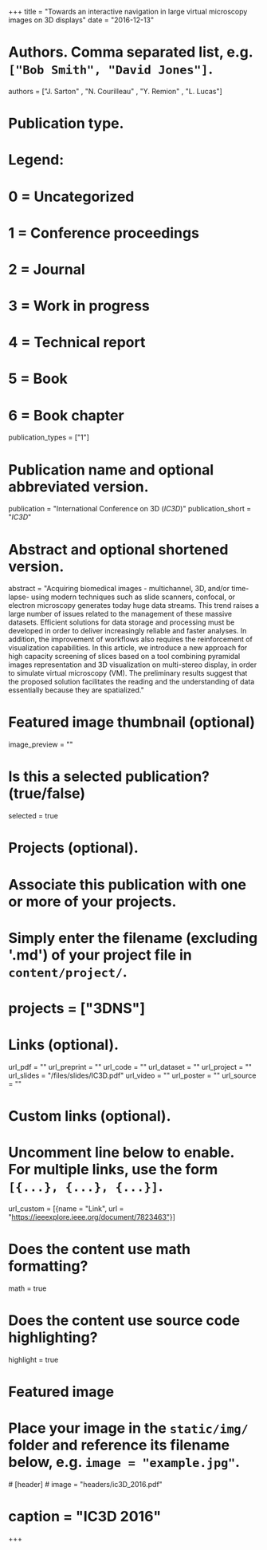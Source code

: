 +++
title = "Towards an interactive navigation in large virtual microscopy images on 3D displays"
date = "2016-12-13"

# Authors. Comma separated list, e.g. `["Bob Smith", "David Jones"]`.
authors = ["J. Sarton" , "N. Courilleau" , "Y. Remion" , "L. Lucas"]

# Publication type.
# Legend:
# 0 = Uncategorized
# 1 = Conference proceedings
# 2 = Journal
# 3 = Work in progress
# 4 = Technical report
# 5 = Book
# 6 = Book chapter
publication_types = ["1"]

# Publication name and optional abbreviated version.
publication = "International Conference on 3D (*IC3D*)"
publication_short = "*IC3D*"

# Abstract and optional shortened version.
abstract = "Acquiring biomedical images - multichannel, 3D, and/or time-lapse-  using modern techniques such as slide scanners, confocal, or electron microscopy generates today huge data streams. This trend raises a large number of issues related to the management of these massive datasets. Efficient solutions for data storage and processing must be developed in order to deliver increasingly reliable and faster analyses. In addition, the improvement of workflows also requires the reinforcement of visualization capabilities. In this article, we introduce a new approach for high capacity screening of slices based on a tool combining pyramidal images representation and 3D visualization on multi-stereo display, in order to simulate virtual microscopy (VM). The preliminary results suggest that the proposed solution facilitates the reading and the understanding of data essentially because they are spatialized."

# Featured image thumbnail (optional)
image_preview = ""

# Is this a selected publication? (true/false)
selected = true

# Projects (optional).
#   Associate this publication with one or more of your projects.
#   Simply enter the filename (excluding '.md') of your project file in `content/project/`.
# projects = ["3DNS"]

# Links (optional).
url_pdf = ""
url_preprint = ""
url_code = ""
url_dataset = ""
url_project = ""
url_slides = "/files/slides/IC3D.pdf"
url_video = ""
url_poster = ""
url_source = ""

# Custom links (optional).
#   Uncomment line below to enable. For multiple links, use the form `[{...}, {...}, {...}]`.
url_custom = [{name = "Link", url = "https://ieeexplore.ieee.org/document/7823463"}]

# Does the content use math formatting?
math = true

# Does the content use source code highlighting?
highlight = true

# Featured image
# Place your image in the `static/img/` folder and reference its filename below, e.g. `image = "example.jpg"`.
# [header]
# image = "headers/ic3D_2016.pdf"
# caption = "IC3D 2016"

+++

